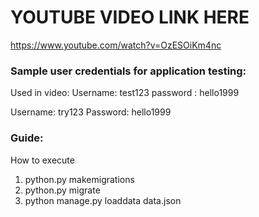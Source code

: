 # YOUTUBE VIDEO LINK HERE
https://www.youtube.com/watch?v=OzESOiKm4nc


### Sample user credentials for application testing: 
Used in video:
Username: test123
password : hello1999

Username: try123
Password: hello1999

### Guide: 
How to execute 
1. python.py makemigrations
2. python.py migrate
3. python manage.py loaddata data.json


